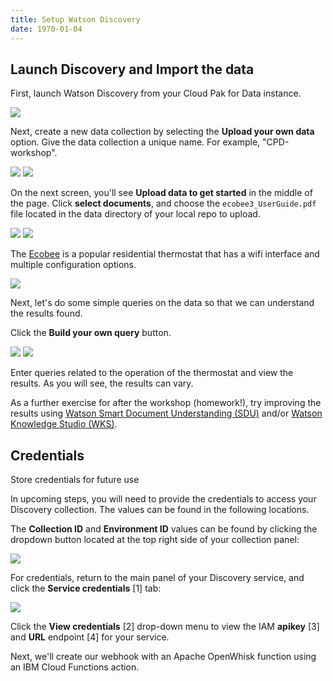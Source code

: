 ```yaml
---
title: Setup Watson Discovery
date: 1970-01-04
---
```


## Launch Discovery and Import the data


First, launch Watson Discovery from your Cloud Pak for Data instance.

![](assets/discovery-credentials.png)

Next, create a new data collection by selecting the **Upload your own data** option. Give the data collection a unique name. For example, "CPD-workshop". 

![](assets/discovery-manage-data.png)
![](assets/discovery-create-new-collection.png)

On the next screen, you'll see **Upload data to get started** in the middle of the page. Click **select documents**, and choose the `ecobee3_UserGuide.pdf` file located in the data directory of your local repo to upload.

![](assets/discovery-upload-data.png)
![](assets/discovery-processing-data.png)

The [Ecobee](https://www.ecobee.com/) is a popular residential thermostat that has a wifi interface and multiple configuration options.

![](assets/discovery-dashboard-initial.png)

Next, let's do some simple queries on the data so that we can understand the results found.

Click the **Build your own query** button.

![](assets/discovery-build-queries-empty.png)
![](assets/discovery-query-heat.png)

Enter queries related to the operation of the thermostat and view the results. As you will see, the results can vary. 

As a further exercise for after the workshop (homework!), try improving the results using [Watson Smart Document Understanding (SDU)](https://cloud.ibm.com/docs/services/discovery?topic=discovery-sdu) and/or [Watson Knowledge Studio (WKS)](https://cloud.ibm.com/catalog/services/knowledge-studio).

## Credentials
Store credentials for future use

In upcoming steps, you will need to provide the credentials to access your Discovery collection. The values can be found in the following locations.

The **Collection ID** and **Environment ID** values can be found by clicking the dropdown button located at the top right side of your collection panel:

![](assets/discovery-dashboard-ids.png)

For credentials, return to the main panel of your Discovery service, and click the **Service credentials** [1] tab:

![](assets/discovery-service-credentials.png)

Click the **View credentials** [2] drop-down menu to view the IAM **apikey** [3] and **URL** endpoint [4] for your service.

Next, we'll create our webhook with an Apache OpenWhisk function using an IBM Cloud Functions action.
